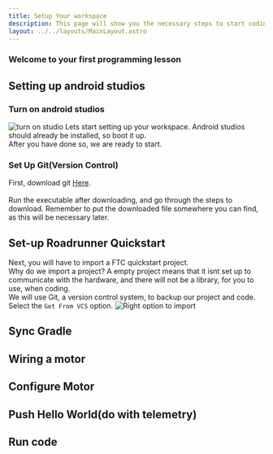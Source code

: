 ```yaml
---
title: Setup Your workspace
description: This page will show you the necessary steps to start coding your FTC robot.
layout: ../../layouts/MainLayout.astro
---
```

### Welcome to your first programming lesson
## Setting up android studios
### Turn on android studios
![turn on studio](https://i.ibb.co/mbbywMk/windows-Shortcut.png)
Lets start setting up your workspace. Android studios should already be installed, so boot it up. \
After you have done so, we are ready to start.

### Set Up Git(Version Control)
First, download git [Here](src/images/programming/lesson-1/windows-Shortcut.png). \
\
Run the executable after downloading, and go through the steps to download. Remember to put the downloaded file somewhere you can find, as this will be necessary later.

## Set-up Roadrunner Quickstart
Next, you will have to import a FTC quickstart project. \
Why do we import a project? A empty project means that it isnt set up to communicate with the hardware, and there will not be a library, for you to use, when coding.
\
We will use Git, a version control system, to backup our project and code. \
Select the `Get From VCS` option.
![Right option to import](https://i.ibb.co/mbbywMk/GetFromVCS.png)

## Sync Gradle
## Wiring a motor
## Configure Motor
## Push Hello World(do with telemetry)
## Run code
